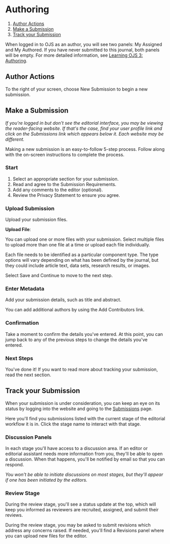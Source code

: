# Authoring

1. [Author Actions](authoring#author-actions)
1. [Make a Submission](authoring#make-submission)
1. [Track your Submission](authoring#track-submission)

When logged in to OJS as an author, you will see two panels: My Assigned and My Authored. If you have never submitted to this journal, both panels will be empty. For more detailed information, see [Learning OJS 3: Authoring](https://docs.pkp.sfu.ca/learning-ojs/en/authoring).

## <a name="author-actions"></a>Author Actions
To the right of your screen, choose New Submission to begin a new submission.


## <a name="make-submission"></a>Make a Submission

*If you're logged in but don't see the editorial interface, you may be viewing the reader-facing website. If that's the case, find your user profile link and click on the Submissions link which appears below it. Each website may be different.*

Making a new submission is an easy-to-follow 5-step process. Follow along with the on-screen instructions to complete the process.

### <a name="start"></a>Start

1. Select an appropriate section for your submission.
1. Read and agree to the Submission Requirements.
1. Add any comments to the editor (optional).
1. Review the Privacy Statement to ensure you agree.

### <a name="upload-submission"></a>Upload Submission

Upload your submission files.

**Upload File**: 

You can upload one or more files with your submission. Select multiple files to upload more than one file at a time or upload each file individually. 

Each file needs to be identified as a particular component type. The type options will vary depending on what has been defined by the journal, but they could include article text, data sets, research results, or images.

Select Save and Continue to move to the next step.

### <a name="enter-metadata"></a>Enter Metadata

Add your submission details, such as title and abstract.

You can add additional authors by using the Add Contributors link.


### <a name="confirmation"></a>Confirmation

Take a moment to confirm the details you've entered. At this point, you can jump back to any of the previous steps to change the details you've entered.

### <a name="next-steps"></a>Next Steps

You've done it! If you want to read more about tracking your submission, read the next section.

## <a name="track-submission"></a>Track your Submission

When your submission is under consideration, you can keep an eye on its status by logging into the website and going to the [Submissions](submissions) page.

Here you'll find you submissions listed with the current stage of the editorial workflow it is in. Click the stage name to interact with that stage.

### <a name="track-submission-discussions"></a>Discussion Panels

In each stage you'll have access to a discussion area. If an editor or editorial assistant needs more information from you, they'll be able to open a discussion. When that happens, you'll be notified by email so that you can respond.

*You won't be able to initiate discussions on most stages, but they'll appear if one has been initiated by the editors.*

### <a name="track-submission-review"></a>Review Stage

During the review stage, you'll see a status update at the top, which will keep you informed as reviewers are recruited, assigned, and submit their reviews.

During the review stage, you may be asked to submit revisions which address any concerns raised. If needed, you'll find a Revisions panel where you can upload new files for the editor.
